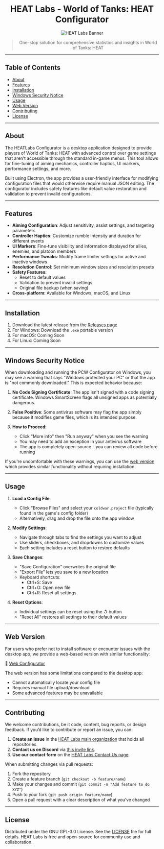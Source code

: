 <div align="center">

# HEAT Labs - World of Tanks: HEAT Configurator

<img src="https://raw.githubusercontent.com/HEATLabs/Website-Images/refs/heads/main/social-share/HEATLabs.png" alt="HEAT Labs Banner"/>

> One-stop solution for comprehensive statistics and insights in World of Tanks: HEAT

</div>

---

## Table of Contents

- [About](#about)  
- [Features](#features)
- [Installation](#installation)
- [Windows Security Notice](#windows-security-notice)
- [Usage](#usage)
- [Web Version](#web-version)
- [Contributing](#contributing)  
- [License](#license)  

---

##  About

The HEATLabs Configurator is a desktop application designed to provide players of World of Tanks: HEAT with advanced control over game settings that aren't accessible through the standard in-game menus. This tool allows for fine-tuning of aiming mechanics, controller haptics, UI markers, performance settings, and more.

Built using Electron, the app provides a user-friendly interface for modifying configuration files that would otherwise require manual JSON editing. The configurator includes safety features like default value restoration and validation to prevent invalid configurations.

---

## Features

- **Aiming Configuration**: Adjust sensitivity, assist settings, and targeting parameters
- **Controller Haptics**: Customize rumble intensity and duration for different events
- **UI Markers**: Fine-tune visibility and information displayed for allies, enemies, and platoon members
- **Performance Tweaks**: Modify frame limiter settings for active and inactive windows
- **Resolution Control**: Set minimum window sizes and resolution presets
- **Safety Features**: 
  - Reset to default values
  - Validation to prevent invalid settings
  - Original file backup (when saving)
- **Cross-platform**: Available for Windows, macOS, and Linux

---

## Installation

1. Download the latest release from the [Releases page](https://github.com/HEATLabs/pcw-configurator/releases)
2. For Windows: Download the `.exe` portable version
3. For macOS: Coming Soon
4. For Linux: Coming Soon

---

## Windows Security Notice

When downloading and running the PCW Configurator on Windows, you may see a warning that says "Windows protected your PC" or that the app is "not commonly downloaded." This is expected behavior because:

1. **No Code Signing Certificate**: The app isn't signed with a code signing certificate. Windows SmartScreen flags all unsigned apps as potentially dangerous.

2. **False Positive**: Some antivirus software may flag the app simply because it modifies game files, which is its intended purpose.

3. **How to Proceed**:
   - Click "More info" then "Run anyway" when you see the warning
   - You may need to add an exception in your antivirus software
   - The app is completely open-source - you can review all code before running

If you're uncomfortable with these warnings, you can use the [web version](https://heatlabs.net/playground/configurator.html) which provides similar functionality without requiring installation.

---

## Usage

1. **Load a Config File**:
   - Click "Browse Files" and select your `coldwar.project` file (typically found in the game's config folder)
   - Alternatively, drag and drop the file onto the app window

2. **Modify Settings**:
   - Navigate through tabs to find the settings you want to adjust
   - Use sliders, checkboxes, and dropdowns to customize values
   - Each setting includes a reset button to restore defaults

3. **Save Changes**:
   - "Save Configuration" overwrites the original file
   - "Export File" lets you save to a new location
   - Keyboard shortcuts:
     - Ctrl+S: Save
     - Ctrl+O: Open new file
     - Ctrl+R: Reset all settings

4. **Reset Options**:
   - Individual settings can be reset using the ↺ button
   - "Reset All" restores all settings to their default values

---

## Web Version

For users who prefer not to install software or encounter issues with the desktop app, we provide a web-based version with similar functionality:

🔗 [Web Configurator](https://heatlabs.net/playground/configurator.html)

The web version has some limitations compared to the desktop app:
- Cannot automatically locate your config file
- Requires manual file upload/download
- Some advanced features may be unavailable

---

## Contributing

We welcome contributions, be it code, content, bug reports, or design feedback.
If you’d like to contribute or report an issue, you can:

1. **Create an issue** in the [HEAT Labs main organization](https://github.com/HEATLabs) that holds all repositories.
2. **Contact us on Discord** via [this invite link](https://discord.heatlabs.net).
3. **Use our contact form** on the [HEAT Labs Contact Us page](https://heatlabs.net/resources/contact-us.html).

When submitting changes via pull requests:

1. Fork the repository
2. Create a feature branch (`git checkout -b feature/name`)
3. Make your changes and commit (`git commit -m "Add feature to do XYZ"`)
4. Push to your fork (`git push origin feature/name`)
5. Open a pull request with a clear description of what you’ve changed

---

## License

Distributed under the GNU GPL-3.0 License. See the [LICENSE](LICENSE) file for full details. HEAT Labs is free and open-source for community use and collaboration.

